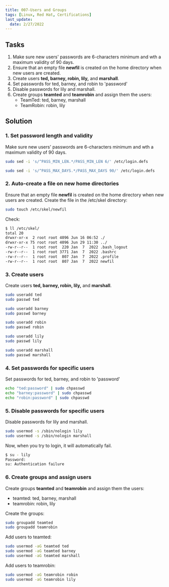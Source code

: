 ```yaml
---
title: 007-Users and Groups 
tags: [Linux, Red Hat, Certifications]
last_update:
  date: 2/27/2022
---
```


## Tasks

1. Make sure new users' passwords are 6-characters minimum and wth a maximum validity of 90 days.
2. Ensure that an empty file **newfil** is created on the home directory when new users are created.
3. Create users **ted, barney, robin, lily,** and **marshall**.
4. Set passwords for ted, barney, and robin to 'password'
5. Disable passwords for lily and marshall.
6. Create groups **teamted** and **teamrobin** and assign them the users:
	- TeamTed: ted, barney, marshall
	- TeamRobin: robin, lily

## Solution

### 1. Set password length and validity

Make sure new users' passwords are 6-characters minimum and wth a maximum validity of 90 days.

```bash
sudo sed -i 's/^PASS_MIN_LEN.*/PASS_MIN_LEN 6/' /etc/login.defs
```
```bash
sudo sed -i 's/^PASS_MAX_DAYS.*/PASS_MAX_DAYS 90/' /etc/login.defs 
```

### 2. Auto-create a file on new home directories

Ensure that an empty file **newfil** is created on the home directory when new users are created.
Create the file in the /etc/skel directory:

```bash
sudo touch /etc/skel/newfil
```

Check:

```bash
$ ll /etc/skel/
total 20
drwxr-xr-x  2 root root 4096 Jun 16 06:52 ./
drwxr-xr-x 75 root root 4096 Jun 29 11:30 ../
-rw-r--r--  1 root root  220 Jan  7  2022 .bash_logout
-rw-r--r--  1 root root 3771 Jan  7  2022 .bashrc
-rw-r--r--  1 root root  807 Jan  7  2022 .profile 
-rw-r--r--  1 root root  807 Jan  7  2022 newfil 
```


### 3. Create users

Create users **ted, barney, robin, lily,** and **marshall**.

```bash
sudo useradd ted
sudo passwd ted

sudo useradd barney
sudo passwd barney

sudo useradd robin
sudo passwd robin

sudo useradd lily
sudo passwd lily

sudo useradd marshall 
sudo passwd marshall
```

### 4. Set passwords for specific users

Set passwords for ted, barney, and robin to 'password'

```bash
echo "ted:password" | sudo chpasswd
echo "barney:password" | sudo chpasswd
echo "robin:password" | sudo chpasswd
```

### 5. Disable passwords for specific users

Disable passwords for lily and marshall.

```bash
sudo usermod -s /sbin/nologin lily
sudo usermod -s /sbin/nologin marshall
```

Now, when you try to login, it will automatically fail.

```bash
$ su - lily
Password:
su: Authentication failure 
```

### 6. Create groups and assign users

Create groups **teamted** and **teamrobin** and assign them the users:

- teamted: ted, barney, marshall
- teamrobin: robin, lily

Create the groups:

```bash
sudo groupadd teamted
sudo groupadd teamrobin
```

Add users to teamted:

```bash
sudo usermod -aG teamted ted
sudo usermod -aG teamted barney
sudo usermod -aG teamted marshall
```

Add users to teamrobin:

```bash
sudo usermod -aG teamrobin robin
sudo usermod -aG teamrobin lily
```